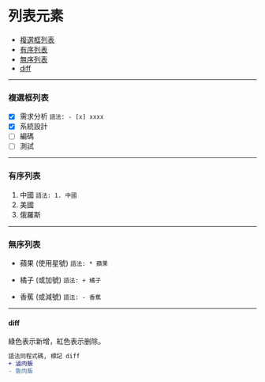 # 列表元素
* [複選框列表](#複選框列表)
* [有序列表](#有序列表)
* [無序列表](#無序列表)
* [diff](#diff)

----------------------------------
### 複選框列表
- [x] 需求分析 `語法: - [x] xxxx`
- [x] 系統設計
- [ ] 編碼
- [ ] 測試
----------------------------------
### 有序列表
1. 中國   `語法: 1. 中國`
1. 美國
1. 俄羅斯
----------------------------------
### 無序列表
* 蘋果 (使用星號) `語法: * 蘋果`
+ 橘子 (或加號)   `語法: + 橘子`
- 香蕉 (或減號)   `語法: - 香蕉`
----------------------------------
#### diff
綠色表示新增，紅色表示删除。
```diff
語法同程式碼, 標記 diff
+ 滷肉飯
- 魯肉飯
```
